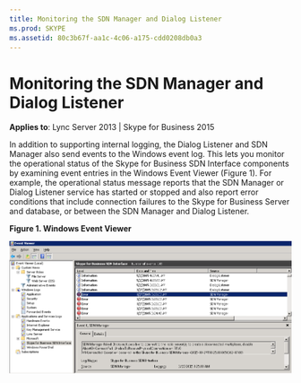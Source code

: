 ```yaml
---
title: Monitoring the SDN Manager and Dialog Listener
ms.prod: SKYPE
ms.assetid: 80c3b67f-aa1c-4c06-a175-cdd0208db0a3
---
```



# Monitoring the SDN Manager and Dialog Listener

 
  
    
    

 **Applies to**: Lync Server 2013 | Skype for Business 2015

In addition to supporting internal logging, the Dialog Listener and SDN Manager also send events to the Windows event log. This lets you monitor the operational status of the Skype for Business SDN Interface components by examining event entries in the Windows Event Viewer (Figure 1). For example, the operational status message reports that the SDN Manager or Dialog Listener service has started or stopped and also report error conditions that include connection failures to the Skype for Business Server and database, or between the SDN Manager and Dialog Listener. 
  
    
    


**Figure 1. Windows Event Viewer**

  
    
    

  
    
    
![Windows event viewer](../images/d9c798a7-f509-47f3-96a3-4b9f02e1eab2.png)
  
    
    

  
    
    

  
    
    

